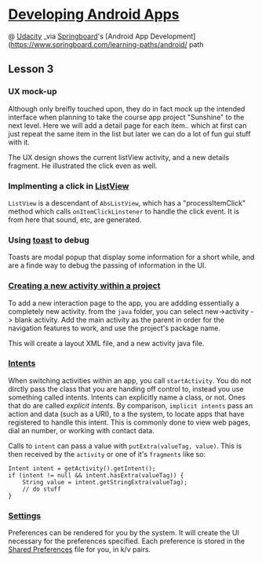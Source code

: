 # [Developing Android Apps](https://www.udacity.com/course/progress#!/c-ud853)
@ [Udacity](https://www.udacity.com)
_via [Springboard](http://www.springboard.com)'s [Android App Development](https://www.springboard.com/learning-paths/android/ path
## Lesson 3

### UX mock-up

Although only breifly touched upon, they do in fact mock up the intended interface when planning to take the course app project "Sunshine" to the next level. Here we will add a detail page for each item.. which at first can just repeat the same item in the list but later we can do a lot of fun gui stuff with it.

The UX design shows the current listView activity, and a new details fragment. He illustrated the click even as well.

### Implmenting a click in [ListView](http://developer.android.com/reference/android/widget/ListView.html)

`ListView` is a descendant of `AbsListView`, which has a "processItemClick" method which calls `onItemClickLinstener` to handle the click event. It is from here that sound, etc, are generated. 

### Using [toast](http://developer.android.com/guide/topics/ui/notifiers/toasts.html#Basics) to debug

Toasts are modal popup that display some information for a short while, and are a finde way to debug the passing of information in the UI.

### [Creating a new activity within a project](http://developer.android.com/training/basics/firstapp/starting-activity.html#CreateActivity)

To add a new interaction page to the app, you are addding essentially a completely new activity. from the `java` folder, you can select new->activity -> blank activity. Add the main activity as the parent in order for the navigation features to work, and use the project's package name.

This will create a layout XML file, and a new activity java file.

### [Intents](http://developer.android.com/guide/components/intents-common.html)

When switching activities within an app, you call `startActivity`. You do not dirctly pass the class that you are handing off control to, instead you use something called intents. Intents can explicitly name a class, or not. Ones that do are called _explicit intents_. By comparison, `implicit intents` pass an action and data (such as a URI), to a the system, to locate apps that have registered to handle this intent. This is commonly done to view web pages, dial an number, or working with contact data.

Calls to `intent` can pass a value with `putExtra(valueTag, value)`. This is then received by the `activity` or one of it's `fragments` like so:

    Intent intent = getActivity().getIntent();
    if (intent != null && intent.hasExtra(valueTag)) {
        String value = intent.getStringExtra(valueTag);
        // do stuff
    }
    
### [Settings](http://developer.android.com/guide/topics/ui/settings.html)

Preferences can be rendered for you by the system. It will create the UI necessary for the preferences specified. Each preference is stored in the [Shared Preferences](http://developer.android.com/reference/android/content/SharedPreferences.html) file for you, in k/v pairs.

